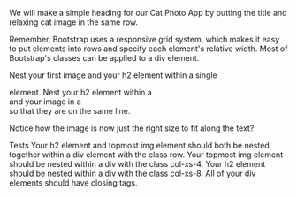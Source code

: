We will make a simple heading for our Cat Photo App by putting the title and relaxing cat image in the same row.

Remember, Bootstrap uses a responsive grid system, which makes it easy to put elements into rows and specify each element's relative width. Most of Bootstrap's classes can be applied to a div element.

Nest your first image and your h2 element within a single <div class="row"> element. Nest your h2 element within a <div class="col-xs-8"> and your image in a <div class="col-xs-4"> so that they are on the same line.

Notice how the image is now just the right size to fit along the text?

Tests
Your h2 element and topmost img element should both be nested together within a div element with the class row.
Your topmost img element should be nested within a div with the class col-xs-4.
Your h2 element should be nested within a div with the class col-xs-8.
All of your div elements should have closing tags.